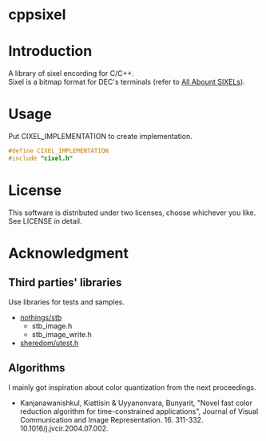 # cppsixel

# Introduction
A library of sixel encording for C/C++.  
Sixel is a bitmap format for DEC's terminals (refer to [All Abount SIXELs](https://www.digiater.nl/openvms/decus/vax90b1/krypton-nasa/all-about-sixels.text)).

# Usage
Put CIXEL_IMPLEMENTATION to create implementation.

``` cpp
#define CIXEL_IMPLEMENTATION
#include "cixel.h"
```


# License
This software is distributed under two licenses, choose whichever you like. See LICENSE in detail.

# Acknowledgment
## Third parties' libraries

Use libraries for tests and samples.

- [nothings/stb](https://github.com/nothings/stb/blob/master/stb_image.h)
  - stb_image.h
  - stb_image_write.h
- [sheredom/utest.h](https://github.com/sheredom/utest.h)

## Algorithms
I mainly got inspiration about color quantization from the next proceedings.

- Kanjanawanishkul, Kiattisin & Uyyanonvara, Bunyarit, "Novel fast color reduction algorithm for time-constrained applications", Journal of Visual Communication and Image Representation. 16. 311-332. 10.1016/j.jvcir.2004.07.002.
